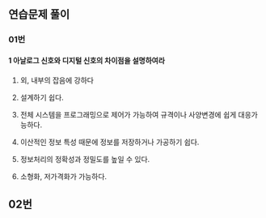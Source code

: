 ## 연습문제 풀이

### 01번
#### 1 아날로그 신호와 디지털 신호의 차이점을 설명하여라

1. 외, 내부의 잡음에 강하다

2. 설계하기 쉽다.

3. 전체 시스템을 프로그래밍으로 제어가 가능하여 규격이나 사양변경에 쉽게 대응가능하다.

4. 이산적인 정보 특성 때문에 정보를 저장하거나 가공하기 쉽다.

5. 정보처리의 정확성과 정밀도를 높일 수 있다.

6. 소형화, 저가격화가 가능하다.

## 02번
